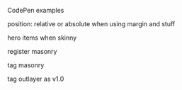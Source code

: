 CodePen examples

position: relative or absolute when using margin and stuff

hero items when skinny

register masonry

tag masonry

tag outlayer as v1.0

